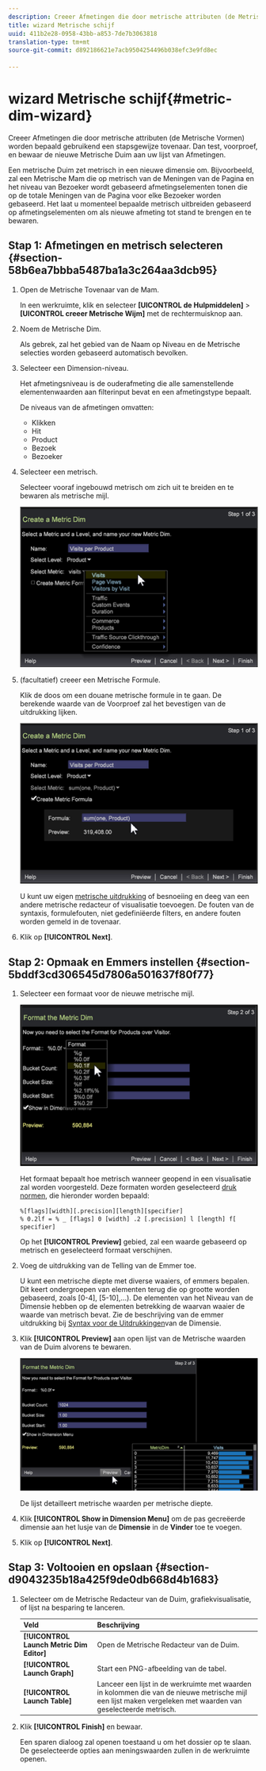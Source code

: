 ```yaml
---
description: Creeer Afmetingen die door metrische attributen (de Metrische Vormen) worden bepaald gebruikend een stapsgewijze tovenaar. Dan test, voorproef, en bewaar de nieuwe Metrische Duim aan uw lijst van Afmetingen.
title: wizard Metrische schijf
uuid: 411b2e28-0958-43bb-a853-7de7b3063818
translation-type: tm+mt
source-git-commit: d892186621e7acb9504254496b038efc3e9fd8ec

---
```



# wizard Metrische schijf{#metric-dim-wizard}

Creeer Afmetingen die door metrische attributen (de Metrische Vormen) worden bepaald gebruikend een stapsgewijze tovenaar. Dan test, voorproef, en bewaar de nieuwe Metrische Duim aan uw lijst van Afmetingen.

Een metrische Duim zet metrisch in een nieuwe dimensie om. Bijvoorbeeld, zal een Metrische Mam die op metrisch van de Meningen van de Pagina en het niveau van Bezoeker wordt gebaseerd afmetingselementen tonen die op de totale Meningen van de Pagina voor elke Bezoeker worden gebaseerd. Het laat u momenteel bepaalde metrisch uitbreiden gebaseerd op afmetingselementen om als nieuwe afmeting tot stand te brengen en te bewaren.

## Stap 1: Afmetingen en metrisch selecteren {#section-58b6ea7bbba5487ba1a3c264aa3dcb95}

1. Open de Metrische Tovenaar van de Mam.

   In een werkruimte, klik en selecteer **[UICONTROL de Hulpmiddelen]** > **[UICONTROL creeer Metrische Wijm]** met de rechtermuisknop aan.

1. Noem de Metrische Dim.

   Als gebrek, zal het gebied van de Naam op Niveau en de Metrische selecties worden gebaseerd automatisch bevolken.

1. Selecteer een Dimension-niveau.

   Het afmetingsniveau is de ouderafmeting die alle samenstellende elementenwaarden aan filterinput bevat en een afmetingstype bepaalt.

   De niveaus van de afmetingen omvatten:

   * Klikken
   * Hit
   * Product
   * Bezoek
   * Bezoeker

1. Selecteer een metrisch.

   Selecteer vooraf ingebouwd metrisch om zich uit te breiden en te bewaren als metrische mijl.

   ![](assets/6_4_workstation_metricdim_metric.png)

1. (facultatief) creeer een Metrische Formule.

   Klik de doos om een douane metrische formule in te gaan. De berekende waarde van de Voorproef zal het bevestigen van de uitdrukking lijken.

   ![](assets/6_4_workstation_metricdim_create_metric.png)

   U kunt uw eigen [metrische uitdrukking](https://docs.adobe.com/content/help/en/data-workbench/using/client/qry-lang-syntx/c-syntx-mtrc-exp.html) of besnoeiing en deeg van een andere metrische redacteur of visualisatie toevoegen. De fouten van de syntaxis, formulefouten, niet gedefiniëerde filters, en andere fouten worden gemeld in de tovenaar.

1. Klik op **[!UICONTROL Next]**.

## Stap 2: Opmaak en Emmers instellen {#section-5bddf3cd306545d7806a501637f80f77}

1. Selecteer een formaat voor de nieuwe metrische mijl.

   ![](assets/6_4_workstation_metricdim_format_metric.png)

   Het formaat bepaalt hoe metrisch wanneer geopend in een visualisatie zal worden voorgesteld. Deze formaten worden geselecteerd [druk normen](http://www.cplusplus.com/reference/cstdio/printf/), die hieronder worden bepaald:

   ```
   %[flags][width][.precision][length][specifier]
   % 0.2lf = % _ [flags] 0 [width] .2 [.precision] l [length] f[ specifier]
   ```

   Op het **[!UICONTROL Preview]** gebied, zal een waarde gebaseerd op metrisch en geselecteerd formaat verschijnen.

1. Voeg de uitdrukking van de Telling van de Emmer toe.

   U kunt een metrische diepte met diverse waaiers, of emmers bepalen. Dit keert ondergroepen van elementen terug die op grootte worden gebaseerd, zoals [0-4], [5-10],...). De elementen van het Niveau van de Dimensie hebben op de elementen betrekking de waarvan waaier de waarde van metrisch bevat. Zie de beschrijving van de emmer uitdrukking bij [Syntax voor de Uitdrukkingen](https://docs.adobe.com/content/help/en/data-workbench/using/client/qry-lang-syntx/c-syntx-dim-exp.html)van de Dimensie.

1. Klik **[!UICONTROL Preview]** aan open lijst van de Metrische waarden van de Duim alvorens te bewaren.

   ![](assets/6_4_workstation_metricdim_preview.png)

   De lijst detailleert metrische waarden per metrische diepte.

1. Klik **[!UICONTROL Show in Dimension Menu]** om de pas gecreëerde dimensie aan het lusje van de **Dimensie** in de **Vinder** toe te voegen.

1. Klik op **[!UICONTROL Next]**.

## Stap 3: Voltooien en opslaan {#section-d9043235b18a425f9de0db668d4b1683}

1. Selecteer om de Metrische Redacteur van de Duim, grafiekvisualisatie, of lijst na besparing te lanceren.

   | Veld | Beschrijving |
   |---|---|
   | **[!UICONTROL Launch Metric Dim Editor]** | Open de Metrische Redacteur van de Duim. |
   | **[!UICONTROL Launch Graph]** | Start een PNG-afbeelding van de tabel. |
   | **[!UICONTROL Launch Table]** | Lanceer een lijst in de werkruimte met waarden in kolommen die van de nieuwe metrische mijl een lijst maken vergeleken met waarden van geselecteerde metrisch. |

1. Klik **[!UICONTROL Finish]** en bewaar.

   Een sparen dialoog zal openen toestaand u om het dossier op te slaan. De geselecteerde opties aan meningswaarden zullen in de werkruimte openen.

